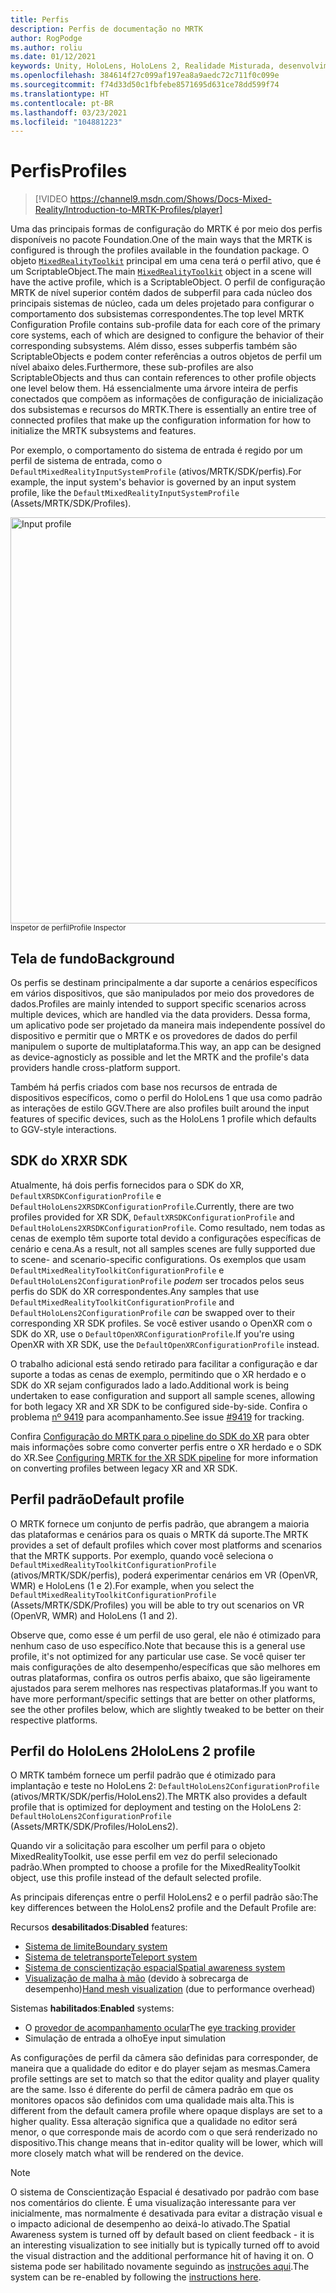 ```yaml
---
title: Perfis
description: Perfis de documentação no MRTK
author: RogPodge
ms.author: roliu
ms.date: 01/12/2021
keywords: Unity, HoloLens, HoloLens 2, Realidade Misturada, desenvolvimento, MRTK, perfis,
ms.openlocfilehash: 384614f27c099af197ea8a9aedc72c711f0c099e
ms.sourcegitcommit: f74d33d50c1fbfebe8571695d631ce78dd599f74
ms.translationtype: HT
ms.contentlocale: pt-BR
ms.lasthandoff: 03/23/2021
ms.locfileid: "104881223"
---
```

# <a name="profiles"></a><span data-ttu-id="4dd7a-104">Perfis</span><span class="sxs-lookup"><span data-stu-id="4dd7a-104">Profiles</span></span>

> [!VIDEO https://channel9.msdn.com/Shows/Docs-Mixed-Reality/Introduction-to-MRTK-Profiles/player]

<span data-ttu-id="4dd7a-105">Uma das principais formas de configuração do MRTK é por meio dos perfis disponíveis no pacote Foundation.</span><span class="sxs-lookup"><span data-stu-id="4dd7a-105">One of the main ways that the MRTK is configured is through the profiles available in the foundation package.</span></span> <span data-ttu-id="4dd7a-106">O objeto [`MixedRealityToolkit`](xref:Microsoft.MixedReality.Toolkit.MixedRealityToolkit) principal em uma cena terá o perfil ativo, que é um ScriptableObject.</span><span class="sxs-lookup"><span data-stu-id="4dd7a-106">The main [`MixedRealityToolkit`](xref:Microsoft.MixedReality.Toolkit.MixedRealityToolkit) object in a scene will have the active profile, which is a ScriptableObject.</span></span> <span data-ttu-id="4dd7a-107">O perfil de configuração MRTK de nível superior contém dados de subperfil para cada núcleo dos principais sistemas de núcleo, cada um deles projetado para configurar o comportamento dos subsistemas correspondentes.</span><span class="sxs-lookup"><span data-stu-id="4dd7a-107">The top level MRTK Configuration Profile contains sub-profile data for each core of the primary core systems, each of which are designed to configure the behavior of their corresponding subsystems.</span></span> <span data-ttu-id="4dd7a-108">Além disso, esses subperfis também são ScriptableObjects e podem conter referências a outros objetos de perfil um nível abaixo deles.</span><span class="sxs-lookup"><span data-stu-id="4dd7a-108">Furthermore, these sub-profiles are also ScriptableObjects and thus can contain references to other profile objects one level below them.</span></span> <span data-ttu-id="4dd7a-109">Há essencialmente uma árvore inteira de perfis conectados que compõem as informações de configuração de inicialização dos subsistemas e recursos do MRTK.</span><span class="sxs-lookup"><span data-stu-id="4dd7a-109">There is essentially an entire tree of connected profiles that make up the configuration information for how to initialize the MRTK subsystems and features.</span></span>

<span data-ttu-id="4dd7a-110">Por exemplo, o comportamento do sistema de entrada é regido por um perfil de sistema de entrada, como o `DefaultMixedRealityInputSystemProfile` (ativos/MRTK/SDK/perfis).</span><span class="sxs-lookup"><span data-stu-id="4dd7a-110">For example, the input system's behavior is governed by an input system profile, like the `DefaultMixedRealityInputSystemProfile` (Assets/MRTK/SDK/Profiles).</span></span>

<img src="../images/profiles/input_profile.png" width="650px" alt="Input profile" style="display:block;">
<span data-ttu-id="4dd7a-111"><sup>Inspetor de perfil</sup></span><span class="sxs-lookup"><span data-stu-id="4dd7a-111"><sup>Profile Inspector</sup></span></span>

## <a name="background"></a><span data-ttu-id="4dd7a-112">Tela de fundo</span><span class="sxs-lookup"><span data-stu-id="4dd7a-112">Background</span></span>

<span data-ttu-id="4dd7a-113">Os perfis se destinam principalmente a dar suporte a cenários específicos em vários dispositivos, que são manipulados por meio dos provedores de dados.</span><span class="sxs-lookup"><span data-stu-id="4dd7a-113">Profiles are mainly intended to support specific scenarios across multiple devices, which are handled via the data providers.</span></span> <span data-ttu-id="4dd7a-114">Dessa forma, um aplicativo pode ser projetado da maneira mais independente possível do dispositivo e permitir que o MRTK e os provedores de dados do perfil manipulem o suporte de multiplataforma.</span><span class="sxs-lookup"><span data-stu-id="4dd7a-114">This way, an app can be designed as device-agnosticly as possible and let the MRTK and the profile's data providers handle cross-platform support.</span></span>

<span data-ttu-id="4dd7a-115">Também há perfis criados com base nos recursos de entrada de dispositivos específicos, como o perfil do HoloLens 1 que usa como padrão as interações de estilo GGV.</span><span class="sxs-lookup"><span data-stu-id="4dd7a-115">There are also profiles built around the input features of specific devices, such as the HoloLens 1 profile which defaults to GGV-style interactions.</span></span>

## <a name="xr-sdk"></a><span data-ttu-id="4dd7a-116">SDK do XR</span><span class="sxs-lookup"><span data-stu-id="4dd7a-116">XR SDK</span></span>

<span data-ttu-id="4dd7a-117">Atualmente, há dois perfis fornecidos para o SDK do XR, `DefaultXRSDKConfigurationProfile` e `DefaultHoloLens2XRSDKConfigurationProfile`.</span><span class="sxs-lookup"><span data-stu-id="4dd7a-117">Currently, there are two profiles provided for XR SDK, `DefaultXRSDKConfigurationProfile` and `DefaultHoloLens2XRSDKConfigurationProfile`.</span></span> <span data-ttu-id="4dd7a-118">Como resultado, nem todas as cenas de exemplo têm suporte total devido a configurações específicas de cenário e cena.</span><span class="sxs-lookup"><span data-stu-id="4dd7a-118">As a result, not all samples scenes are fully supported due to scene- and scenario-specific configurations.</span></span> <span data-ttu-id="4dd7a-119">Os exemplos que usam `DefaultMixedRealityToolkitConfigurationProfile` e `DefaultHoloLens2ConfigurationProfile` _podem_ ser trocados pelos seus perfis do SDK do XR correspondentes.</span><span class="sxs-lookup"><span data-stu-id="4dd7a-119">Any samples that use `DefaultMixedRealityToolkitConfigurationProfile` and `DefaultHoloLens2ConfigurationProfile` _can_ be swapped over to their corresponding XR SDK profiles.</span></span> <span data-ttu-id="4dd7a-120">Se você estiver usando o OpenXR com o SDK do XR, use o `DefaultOpenXRConfigurationProfile`.</span><span class="sxs-lookup"><span data-stu-id="4dd7a-120">If you're using OpenXR with XR SDK, use the `DefaultOpenXRConfigurationProfile` instead.</span></span>

<span data-ttu-id="4dd7a-121">O trabalho adicional está sendo retirado para facilitar a configuração e dar suporte a todas as cenas de exemplo, permitindo que o XR herdado e o SDK do XR sejam configurados lado a lado.</span><span class="sxs-lookup"><span data-stu-id="4dd7a-121">Additional work is being undertaken to ease configuration and support all sample scenes, allowing for both legacy XR and XR SDK to be configured side-by-side.</span></span> <span data-ttu-id="4dd7a-122">Confira o problema [nº 9419](https://github.com/microsoft/MixedRealityToolkit-Unity/issues/9419) para acompanhamento.</span><span class="sxs-lookup"><span data-stu-id="4dd7a-122">See issue [#9419](https://github.com/microsoft/MixedRealityToolkit-Unity/issues/9419) for tracking.</span></span>

<span data-ttu-id="4dd7a-123">Confira [Configuração do MRTK para o pipeline do SDK do XR](../../configuration/getting-started-with-mrtk-and-xrsdk.md#configuring-mrtk-for-the-xr-sdk-pipeline) para obter mais informações sobre como converter perfis entre o XR herdado e o SDK do XR.</span><span class="sxs-lookup"><span data-stu-id="4dd7a-123">See [Configuring MRTK for the XR SDK pipeline](../../configuration/getting-started-with-mrtk-and-xrsdk.md#configuring-mrtk-for-the-xr-sdk-pipeline) for more information on converting profiles between legacy XR and XR SDK.</span></span>

## <a name="default-profile"></a><span data-ttu-id="4dd7a-124">Perfil padrão</span><span class="sxs-lookup"><span data-stu-id="4dd7a-124">Default profile</span></span>

<span data-ttu-id="4dd7a-125">O MRTK fornece um conjunto de perfis padrão, que abrangem a maioria das plataformas e cenários para os quais o MRTK dá suporte.</span><span class="sxs-lookup"><span data-stu-id="4dd7a-125">The MRTK provides a set of default profiles which cover most platforms and scenarios that the MRTK supports.</span></span> <span data-ttu-id="4dd7a-126">Por exemplo, quando você seleciona o `DefaultMixedRealityToolkitConfigurationProfile` (ativos/MRTK/SDK/perfis), poderá experimentar cenários em VR (OpenVR, WMR) e HoloLens (1 e 2).</span><span class="sxs-lookup"><span data-stu-id="4dd7a-126">For example, when you select the `DefaultMixedRealityToolkitConfigurationProfile` (Assets/MRTK/SDK/Profiles) you will be able to try out scenarios on VR (OpenVR, WMR) and HoloLens (1 and 2).</span></span>

<span data-ttu-id="4dd7a-127">Observe que, como esse é um perfil de uso geral, ele não é otimizado para nenhum caso de uso específico.</span><span class="sxs-lookup"><span data-stu-id="4dd7a-127">Note that because this is a general use profile, it's not optimized for any particular use case.</span></span> <span data-ttu-id="4dd7a-128">Se você quiser ter mais configurações de alto desempenho/específicas que são melhores em outras plataformas, confira os outros perfis abaixo, que são ligeiramente ajustados para serem melhores nas respectivas plataformas.</span><span class="sxs-lookup"><span data-stu-id="4dd7a-128">If you want to have more performant/specific settings that are better on other platforms, see the other profiles below, which are slightly tweaked to be better on their respective platforms.</span></span>

## <a name="hololens-2-profile"></a><span data-ttu-id="4dd7a-129">Perfil do HoloLens 2</span><span class="sxs-lookup"><span data-stu-id="4dd7a-129">HoloLens 2 profile</span></span>

<span data-ttu-id="4dd7a-130">O MRTK também fornece um perfil padrão que é otimizado para implantação e teste no HoloLens 2: `DefaultHoloLens2ConfigurationProfile` (ativos/MRTK/SDK/perfis/HoloLens2).</span><span class="sxs-lookup"><span data-stu-id="4dd7a-130">The MRTK also provides a default profile that is optimized for deployment and testing on the HoloLens 2: `DefaultHoloLens2ConfigurationProfile` (Assets/MRTK/SDK/Profiles/HoloLens2).</span></span>

<span data-ttu-id="4dd7a-131">Quando vir a solicitação para escolher um perfil para o objeto MixedRealityToolkit, use esse perfil em vez do perfil selecionado padrão.</span><span class="sxs-lookup"><span data-stu-id="4dd7a-131">When prompted to choose a profile for the MixedRealityToolkit object, use this profile instead of the default selected profile.</span></span>

<span data-ttu-id="4dd7a-132">As principais diferenças entre o perfil HoloLens2 e o perfil padrão são:</span><span class="sxs-lookup"><span data-stu-id="4dd7a-132">The key differences between the HoloLens2 profile and the Default Profile are:</span></span>

<span data-ttu-id="4dd7a-133">Recursos **desabilitados**:</span><span class="sxs-lookup"><span data-stu-id="4dd7a-133">**Disabled** features:</span></span>

- [<span data-ttu-id="4dd7a-134">Sistema de limite</span><span class="sxs-lookup"><span data-stu-id="4dd7a-134">Boundary system</span></span>](../boundary/boundary-system-getting-started.md)
- [<span data-ttu-id="4dd7a-135">Sistema de teletransporte</span><span class="sxs-lookup"><span data-stu-id="4dd7a-135">Teleport system</span></span>](../teleport-system/teleport-system.md)
- [<span data-ttu-id="4dd7a-136">Sistema de conscientização espacial</span><span class="sxs-lookup"><span data-stu-id="4dd7a-136">Spatial awareness system</span></span>](../spatial-awareness/spatial-awareness-getting-started.md)
- <span data-ttu-id="4dd7a-137">[Visualização de malha à mão](../input/hand-tracking.md) (devido à sobrecarga de desempenho)</span><span class="sxs-lookup"><span data-stu-id="4dd7a-137">[Hand mesh visualization](../input/hand-tracking.md) (due to performance overhead)</span></span>

<span data-ttu-id="4dd7a-138">Sistemas **habilitados**:</span><span class="sxs-lookup"><span data-stu-id="4dd7a-138">**Enabled** systems:</span></span>

- <span data-ttu-id="4dd7a-139">O [provedor de acompanhamento ocular](../input/eye-tracking/eye-tracking-main.md)</span><span class="sxs-lookup"><span data-stu-id="4dd7a-139">The [eye tracking provider](../input/eye-tracking/eye-tracking-main.md)</span></span>
- <span data-ttu-id="4dd7a-140">Simulação de entrada a olho</span><span class="sxs-lookup"><span data-stu-id="4dd7a-140">Eye input simulation</span></span>

<span data-ttu-id="4dd7a-141">As configurações de perfil da câmera são definidas para corresponder, de maneira que a qualidade do editor e do player sejam as mesmas.</span><span class="sxs-lookup"><span data-stu-id="4dd7a-141">Camera profile settings are set to match so that the editor quality and player quality are the same.</span></span> <span data-ttu-id="4dd7a-142">Isso é diferente do perfil de câmera padrão em que os monitores opacos são definidos com uma qualidade mais alta.</span><span class="sxs-lookup"><span data-stu-id="4dd7a-142">This is different from the default camera profile where opaque displays are set to a higher quality.</span></span> <span data-ttu-id="4dd7a-143">Essa alteração significa que a qualidade no editor será menor, o que corresponde mais de acordo com o que será renderizado no dispositivo.</span><span class="sxs-lookup"><span data-stu-id="4dd7a-143">This change means that in-editor quality will be lower, which will more closely match what will be rendered on the device.</span></span>

> [!NOTE]
> <span data-ttu-id="4dd7a-144">O sistema de Conscientização Espacial é desativado por padrão com base nos comentários do cliente. É uma visualização interessante para ver inicialmente, mas normalmente é desativada para evitar a distração visual e o impacto adicional de desempenho ao deixá-lo ativado.</span><span class="sxs-lookup"><span data-stu-id="4dd7a-144">The Spatial Awareness system is turned off by default based on client feedback - it is an interesting visualization to see initially but is typically turned off to avoid the visual distraction and the additional performance hit of having it on.</span></span> <span data-ttu-id="4dd7a-145">O sistema pode ser habilitado novamente seguindo as [instruções aqui](../spatial-awareness/spatial-awareness-getting-started.md).</span><span class="sxs-lookup"><span data-stu-id="4dd7a-145">The system can be re-enabled by following the [instructions here](../spatial-awareness/spatial-awareness-getting-started.md).</span></span>
